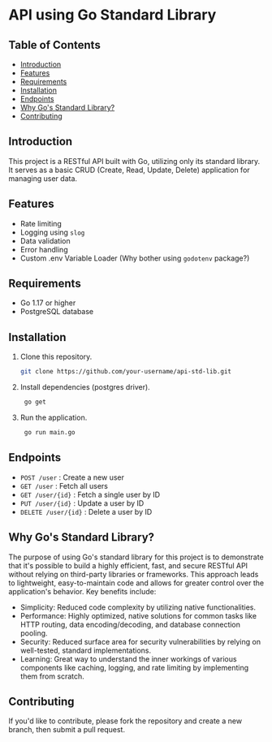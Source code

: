 # API using Go Standard Library

## Table of Contents

- [Introduction](#introduction)
- [Features](#features)
- [Requirements](#requirements)
- [Installation](#installation)
- [Endpoints](#endpoints)
- [Why Go's Standard Library?](#why-gos-standard-library)
- [Contributing](#contributing)

## Introduction

This project is a RESTful API built with Go, utilizing only its standard library. It serves as a basic CRUD (Create, Read, Update, Delete) application for managing user data.

## Features

- Rate limiting
- Logging using `slog`
- Data validation
- Error handling
- Custom .env Variable Loader (Why bother using `godotenv` package?)

## Requirements

- Go 1.17 or higher
- PostgreSQL database

## Installation

1. Clone this repository.

   ```bash
   git clone https://github.com/your-username/api-std-lib.git
   ```

2. Install dependencies (postgres driver).

   ```bash
    go get
   ```

3. Run the application.

   ```bash
    go run main.go

   ```

## Endpoints

- `POST /user` : Create a new user
- `GET /user` : Fetch all users
- `GET /user/{id}` : Fetch a single user by ID
- `PUT /user/{id}` : Update a user by ID
- `DELETE /user/{id}` : Delete a user by ID

## Why Go's Standard Library?

The purpose of using Go's standard library for this project is to demonstrate that it's possible to build a highly efficient, fast, and secure RESTful API without relying on third-party libraries or frameworks. This approach leads to lightweight, easy-to-maintain code and allows for greater control over the application's behavior. Key benefits include:

- Simplicity: Reduced code complexity by utilizing native functionalities.
- Performance: Highly optimized, native solutions for common tasks like HTTP routing, data encoding/decoding, and database connection pooling.
- Security: Reduced surface area for security vulnerabilities by relying on well-tested, standard implementations.
- Learning: Great way to understand the inner workings of various components like caching, logging, and rate limiting by implementing them from scratch.

## Contributing

If you'd like to contribute, please fork the repository and create a new branch, then submit a pull request.
